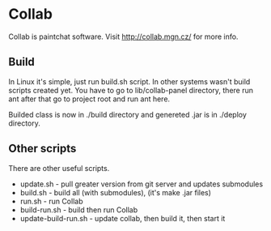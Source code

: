 Collab
==============

Collab is paintchat software. Visit http://collab.mgn.cz/ for more info.

Build
------

In Linux it's simple, just run build.sh script. In other systems wasn't build scripts created yet. You have to go to lib/collab-panel directory, there run ant after that go to project root and run ant here.

Builded class is now in ./build directory and genereted .jar is in ./deploy directory.

Other scripts
-------------

There are other useful scripts.

 * update.sh - pull greater version from git server and updates submodules
 * build.sh - build all (with submodules), (it's make .jar files)
 * run.sh - run Collab
 * build-run.sh - build then run Collab
 * update-build-run.sh - update collab, then build it, then start it

